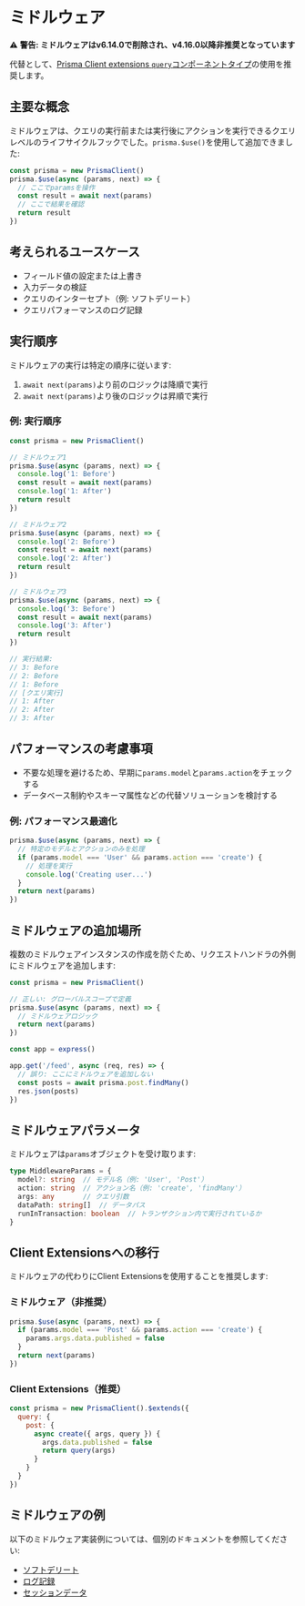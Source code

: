 # ミドルウェア

⚠️ **警告: ミドルウェアはv6.14.0で削除され、v4.16.0以降非推奨となっています**

代替として、[Prisma Client extensions `query`コンポーネントタイプ](/docs/orm/prisma-client/client-extensions/query)の使用を推奨します。

## 主要な概念

ミドルウェアは、クエリの実行前または実行後にアクションを実行できるクエリレベルのライフサイクルフックでした。`prisma.$use()`を使用して追加できました:

```javascript
const prisma = new PrismaClient()
prisma.$use(async (params, next) => {
  // ここでparamsを操作
  const result = await next(params)
  // ここで結果を確認
  return result
})
```

## 考えられるユースケース

- フィールド値の設定または上書き
- 入力データの検証
- クエリのインターセプト（例: ソフトデリート）
- クエリパフォーマンスのログ記録

## 実行順序

ミドルウェアの実行は特定の順序に従います:

1. `await next(params)`より前のロジックは降順で実行
2. `await next(params)`より後のロジックは昇順で実行

### 例: 実行順序

```javascript
const prisma = new PrismaClient()

// ミドルウェア1
prisma.$use(async (params, next) => {
  console.log('1: Before')
  const result = await next(params)
  console.log('1: After')
  return result
})

// ミドルウェア2
prisma.$use(async (params, next) => {
  console.log('2: Before')
  const result = await next(params)
  console.log('2: After')
  return result
})

// ミドルウェア3
prisma.$use(async (params, next) => {
  console.log('3: Before')
  const result = await next(params)
  console.log('3: After')
  return result
})

// 実行結果:
// 3: Before
// 2: Before
// 1: Before
// [クエリ実行]
// 1: After
// 2: After
// 3: After
```

## パフォーマンスの考慮事項

- 不要な処理を避けるため、早期に`params.model`と`params.action`をチェックする
- データベース制約やスキーマ属性などの代替ソリューションを検討する

### 例: パフォーマンス最適化

```javascript
prisma.$use(async (params, next) => {
  // 特定のモデルとアクションのみを処理
  if (params.model === 'User' && params.action === 'create') {
    // 処理を実行
    console.log('Creating user...')
  }
  return next(params)
})
```

## ミドルウェアの追加場所

複数のミドルウェアインスタンスの作成を防ぐため、リクエストハンドラの外側にミドルウェアを追加します:

```javascript
const prisma = new PrismaClient()

// 正しい: グローバルスコープで定義
prisma.$use(async (params, next) => {
  // ミドルウェアロジック
  return next(params)
})

const app = express()

app.get('/feed', async (req, res) => {
  // 誤り: ここにミドルウェアを追加しない
  const posts = await prisma.post.findMany()
  res.json(posts)
})
```

## ミドルウェアパラメータ

ミドルウェアは`params`オブジェクトを受け取ります:

```typescript
type MiddlewareParams = {
  model?: string  // モデル名（例: 'User', 'Post'）
  action: string  // アクション名（例: 'create', 'findMany'）
  args: any       // クエリ引数
  dataPath: string[]  // データパス
  runInTransaction: boolean  // トランザクション内で実行されているか
}
```

## Client Extensionsへの移行

ミドルウェアの代わりにClient Extensionsを使用することを推奨します:

### ミドルウェア（非推奨）

```javascript
prisma.$use(async (params, next) => {
  if (params.model === 'Post' && params.action === 'create') {
    params.args.data.published = false
  }
  return next(params)
})
```

### Client Extensions（推奨）

```javascript
const prisma = new PrismaClient().$extends({
  query: {
    post: {
      async create({ args, query }) {
        args.data.published = false
        return query(args)
      }
    }
  }
})
```

## ミドルウェアの例

以下のミドルウェア実装例については、個別のドキュメントを参照してください:

- [ソフトデリート](/docs/orm/prisma-client/client-extensions/middleware/soft-delete-middleware)
- [ログ記録](/docs/orm/prisma-client/client-extensions/middleware/logging-middleware)
- [セッションデータ](/docs/orm/prisma-client/client-extensions/middleware/session-data-middleware)
